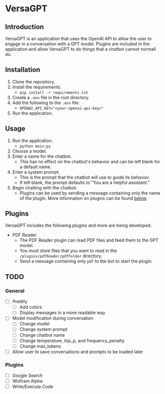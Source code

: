 # VersaGPT

## Introduction
VersaGPT is an application that uses the OpenAI API to allow the user to engage in a conversation with a GPT model. Plugins are included in the application and allow VersaGPT to do things that a chatbot cannot normall do.

## Installation
1. Clone the repository.
2. Install the requirements.
    - `pip install -r requirements.txt`
3. Create a `.env` file in the root directory.
4. Add the following to the `.env` file:
    - `OPENAI_API_KEY="<your-openai-api-key>"`
5. Run the application.

## Usage
1. Run the application.
    - `python main.py`
2. Choose a model.
3. Enter a name for the chatbot.
    - This has no effect on the chatbot's behavior and can be left blank for a default name.
4. Enter a system prompt.
    - This is the prompt that the chatbot will use to guide its behavior.
    - If left blank, the prompt defaults to "You are a helpful assistant."
5. Begin chatting with the chatbot.
    - Plugins can be used by sending a message containing only the name of the plugin. More information on plugins can be found [below](Plugins).

## Plugins
VersaGPT includes the following plugins and more are being developed.
- PDF Reader
    - The PDF Reader plugin can read PDF files and feed them to the GPT model.
    - You must store files that you want to read in the `/plugins/pdfReader/pdfFolder` directory.
    - Send a message containing only `pdf` to the bot to start the plugin.

## TODO
### General
- [ ] Prettify
    - [ ] Add colors
    - [ ] Display messages in a more readable way
- [ ] Model modification during conversation
    - [ ] Change model
    - [ ] Change system prompt
    - [ ] Change chatbot name
    - [ ] Change temperature, top_p, and frequency_penalty
    - [ ] Change max_tokens
- [ ] Allow user to save conversations and prompts to be loaded later
### Plugins
- [ ] Google Search
- [ ] Wolfram Alpha
- [ ] Write/Execute Code